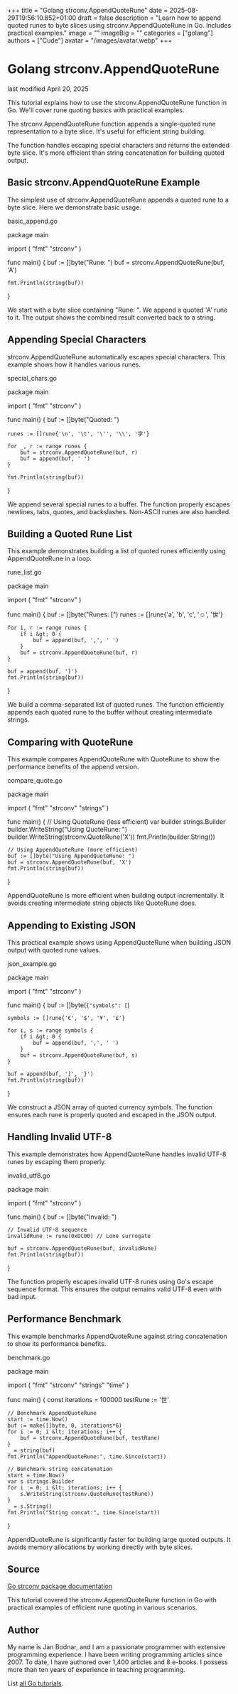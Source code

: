 +++
title = "Golang strconv.AppendQuoteRune"
date = 2025-08-29T19:56:10.852+01:00
draft = false
description = "Learn how to append quoted runes to byte slices using strconv.AppendQuoteRune in Go. Includes practical examples."
image = ""
imageBig = ""
categories = ["golang"]
authors = ["Cude"]
avatar = "/images/avatar.webp"
+++

# Golang strconv.AppendQuoteRune

last modified April 20, 2025

This tutorial explains how to use the strconv.AppendQuoteRune function in Go.
We'll cover rune quoting basics with practical examples.

The strconv.AppendQuoteRune function appends a single-quoted rune
representation to a byte slice. It's useful for efficient string building.

The function handles escaping special characters and returns the extended byte
slice. It's more efficient than string concatenation for building quoted output.

## Basic strconv.AppendQuoteRune Example

The simplest use of strconv.AppendQuoteRune appends a quoted rune
to a byte slice. Here we demonstrate basic usage.

basic_append.go
  

package main

import (
    "fmt"
    "strconv"
)

func main() {
    buf := []byte("Rune: ")
    buf = strconv.AppendQuoteRune(buf, 'A')
    
    fmt.Println(string(buf))
}

We start with a byte slice containing "Rune: ". We append a quoted 'A' rune to it.
The output shows the combined result converted back to a string.

## Appending Special Characters

strconv.AppendQuoteRune automatically escapes special characters.
This example shows how it handles various runes.

special_chars.go
  

package main

import (
    "fmt"
    "strconv"
)

func main() {
    buf := []byte("Quoted: ")
    
    runes := []rune{'\n', '\t', '\'', '\\', '字'}
    
    for _, r := range runes {
        buf = strconv.AppendQuoteRune(buf, r)
        buf = append(buf, ' ')
    }
    
    fmt.Println(string(buf))
}

We append several special runes to a buffer. The function properly escapes
newlines, tabs, quotes, and backslashes. Non-ASCII runes are also handled.

## Building a Quoted Rune List

This example demonstrates building a list of quoted runes efficiently using
AppendQuoteRune in a loop.

rune_list.go
  

package main

import (
    "fmt"
    "strconv"
)

func main() {
    buf := []byte("Runes: [")
    runes := []rune{'a', 'b', 'c', '☺', '世'}
    
    for i, r := range runes {
        if i &gt; 0 {
            buf = append(buf, ',', ' ')
        }
        buf = strconv.AppendQuoteRune(buf, r)
    }
    
    buf = append(buf, ']')
    fmt.Println(string(buf))
}

We build a comma-separated list of quoted runes. The function efficiently
appends each quoted rune to the buffer without creating intermediate strings.

## Comparing with QuoteRune

This example compares AppendQuoteRune with QuoteRune
to show the performance benefits of the append version.

compare_quote.go
  

package main

import (
    "fmt"
    "strconv"
    "strings"
)

func main() {
    // Using QuoteRune (less efficient)
    var builder strings.Builder
    builder.WriteString("Using QuoteRune: ")
    builder.WriteString(strconv.QuoteRune('X'))
    fmt.Println(builder.String())
    
    // Using AppendQuoteRune (more efficient)
    buf := []byte("Using AppendQuoteRune: ")
    buf = strconv.AppendQuoteRune(buf, 'X')
    fmt.Println(string(buf))
}

AppendQuoteRune is more efficient when building output incrementally.
It avoids creating intermediate string objects like QuoteRune does.

## Appending to Existing JSON

This practical example shows using AppendQuoteRune when building
JSON output with quoted rune values.

json_example.go
  

package main

import (
    "fmt"
    "strconv"
)

func main() {
    buf := []byte(`{"symbols": [`)

    symbols := []rune{'€', '$', '¥', '£'}
    
    for i, s := range symbols {
        if i &gt; 0 {
            buf = append(buf, ',', ' ')
        }
        buf = strconv.AppendQuoteRune(buf, s)
    }
    
    buf = append(buf, ']', '}')
    fmt.Println(string(buf))
}

We construct a JSON array of quoted currency symbols. The function ensures each
rune is properly quoted and escaped in the JSON output.

## Handling Invalid UTF-8

This example demonstrates how AppendQuoteRune handles invalid
UTF-8 runes by escaping them properly.

invalid_utf8.go
  

package main

import (
    "fmt"
    "strconv"
)

func main() {
    buf := []byte("Invalid: ")
    
    // Invalid UTF-8 sequence
    invalidRune := rune(0xDC00) // Lone surrogate
    
    buf = strconv.AppendQuoteRune(buf, invalidRune)
    fmt.Println(string(buf))
}

The function properly escapes invalid UTF-8 runes using Go's escape sequence
format. This ensures the output remains valid UTF-8 even with bad input.

## Performance Benchmark

This example benchmarks AppendQuoteRune against string
concatenation to show its performance benefits.

benchmark.go
  

package main

import (
    "fmt"
    "strconv"
    "strings"
    "time"
)

func main() {
    const iterations = 100000
    testRune := '世'
    
    // Benchmark AppendQuoteRune
    start := time.Now()
    buf := make([]byte, 0, iterations*6)
    for i := 0; i &lt; iterations; i++ {
        buf = strconv.AppendQuoteRune(buf, testRune)
    }
    _ = string(buf)
    fmt.Println("AppendQuoteRune:", time.Since(start))
    
    // Benchmark string concatenation
    start = time.Now()
    var s strings.Builder
    for i := 0; i &lt; iterations; i++ {
        s.WriteString(strconv.QuoteRune(testRune))
    }
    _ = s.String()
    fmt.Println("String concat:", time.Since(start))
}

AppendQuoteRune is significantly faster for building large quoted
outputs. It avoids memory allocations by working directly with byte slices.

## Source

[Go strconv package documentation](https://pkg.go.dev/strconv)

This tutorial covered the strconv.AppendQuoteRune function in Go with
practical examples of efficient rune quoting in various scenarios.

## Author

My name is Jan Bodnar, and I am a passionate programmer with extensive
programming experience. I have been writing programming articles since 2007.
To date, I have authored over 1,400 articles and 8 e-books. I possess more
than ten years of experience in teaching programming.

List [all Go tutorials](/golang/).